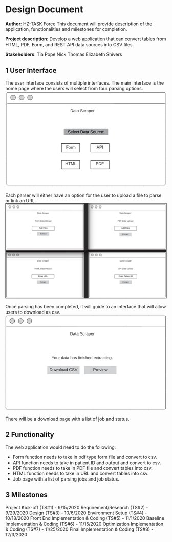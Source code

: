 # Design Document

**Author**: HZ-TASK Force
This document will provide description of the application, functionalities and milestones for completion.

**Project description**: Develop a web application that can convert tables from HTML, PDF, Form, and REST API data sources into CSV files. 

**Stakeholders**:
Tia Pope
Nick Thomas
Elizabeth Shivers
## 1 User Interface
The user interface consists of multiple interfaces. The main interface is the home page where the users will select from four parsing options. 
![](./UI_1.png)

Each parser will either have an option for the user to upload a file to parse or link an URL.
![](./UI_2.png)

Once parsing has been completed, it will guide to an interface that will allow users to download as csv.
![](./UI_3.png)

There will be a download page with a list of job and status.


## 2 Functionality

The web application would need to do the following:

- Form function needs to take in pdf type form file and convert to csv.
- API function needs to take in patient ID and output and convert to csv.
- PDF function needs to take in PDF file and convert tables into csv.
- HTML function needs to take in URL and convert tables into csv.
- Job page with a list of parsing jobs and job status.

## 3 Milestones

Project Kick-off (TS#1) - 9/15/2020
Requirement/Research (TS#2) - 9/29/2020
Design (TS#3) - 10/6/2020
Environment Setup (TS#4) - 10/18/2020
Front End Implementation & Coding (TS#5) - 11/1/2020
Baseline Implementation & Coding (TS#6) - 11/15/2020
Optimization Implementation & Coding (TS#7) - 11/25/2020
Final Implementation & Coding (TS#8) - 12/3/2020
